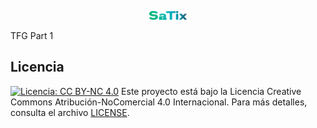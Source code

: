 <p align="center">
  <img src="logo.png" alt="SaTix" width="60">
</p>
TFG Part 1


## Licencia
[![Licencia: CC BY-NC 4.0](https://img.shields.io/badge/Licencia-CC%20BY--NC%204.0-blue.svg)](https://creativecommons.org/licenses/by-nc/4.0/legalcode)
Este proyecto está bajo la Licencia Creative Commons Atribución-NoComercial 4.0 Internacional. Para más detalles, consulta el archivo [LICENSE](LICENSE).
